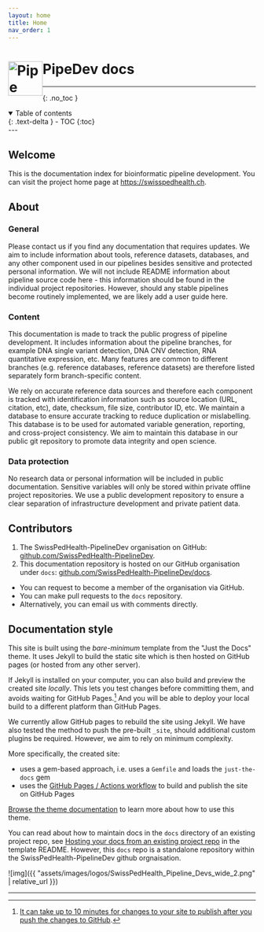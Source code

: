 ```yaml
---
layout: home
title: Home
nav_order: 1
---
```


<h1
style="display:center;">
    <img
    style="float: left; padding-top: 1px"
    src="{{ "assets/images/logos/SwissPedHealth_Pipeline_Devs.png" | relative_url }}"
    alt="Pipe dev logo image"
    width="70"
    />
PipeDev docs
</h1>

---

{: .no_toc }
<details open markdown="block">
  <summary>
    Table of contents
  </summary>
  {: .text-delta }
- TOC
{:toc}
</details>
---


<!-- width="100% -->


## Welcome

This is the documentation index for bioinformatic pipeline development.
You can visit the project home page at
<https://swisspedhealth.ch>.

## About

### General

Please contact us if you find any documentation that requires updates. 
We aim to include information about tools, reference datasets, databases, and any other component used in our pipelines besides sensitive and protected personal information. 
We will not include README information about pipeline source code here - this information should be found in the individual project repositories.
However, should any stable pipelines become routinely implemented, we are likely add a user guide here. 

### Content

This documentation is made to track the public progress of pipeline development.
It includes information about the pipeline branches, for example DNA single variant detection, DNA CNV detection, RNA quantitative expression, etc.
Many features are common to different branches (e.g. reference databases, reference datasets) are therefore listed separately form branch-specific content. 

We rely on accurate reference data sources and therefore each component is tracked with identification information such as source location (URL, citation, etc), date, checksum, file size, contributor ID, etc. 
We maintain a database to ensure accurate tracking to reduce duplication or mislabelling.
This database is to be used for automated variable generation, reporting, and cross-project consistency.
We aim to maintain this database in our public git repository to promote data integrity and open science.

### Data protection

No research data or personal information will be included in public documentation.
Sensitive variables will only be stored within private offline project repositories.
We use a public development repository to ensure a clear separation of infrastructure development and private patient data.

## Contributors
1. The SwissPedHealth-PipelineDev organisation on GitHub:
[github.com/SwissPedHealth-PipelineDev](https://github.com/SwissPedHealth-PipelineDev). 
2. This documentation repository is hosted on our GitHub organisation under `docs`:
[github.com/SwissPedHealth-PipelineDev/docs](https://github.com/SwissPedHealth-PipelineDev/docs).

* You can request to become a member of the organisation via GitHub. 
* You can make pull requests to the `docs` repository.
* Alternatively, you can email us with comments directly.

## Documentation style

This site is built using the *bare-minimum* template from the 
"Just the Docs" theme. 
It uses Jekyll to build the static site which is then hosted on GitHub pages (or hosted from any other server).

If Jekyll is installed on your computer, you can also build and preview the created site *locally*. This lets you test changes before committing them, and avoids waiting for GitHub Pages.[^1] And you will be able to deploy your local build to a different platform than GitHub Pages.

We currently allow GitHub pages to rebuild the site using Jekyll.
We have also tested the method to push the pre-built `_site`, should additional custom plugins be required. However, we aim to rely on minimum complexity. 

More specifically, the created site:

- uses a gem-based approach, i.e. uses a `Gemfile` and loads the `just-the-docs` gem
- uses the [GitHub Pages / Actions workflow] to build and publish the site on GitHub Pages

[Browse the theme documentation][Just the Docs] to learn more about how to use this theme.

You can read about how to maintain docs in the `docs` directory of an existing project repo, see [Hosting your docs from an existing project repo](https://github.com/just-the-docs/just-the-docs-template/blob/main/README.md#hosting-your-docs-from-an-existing-project-repo) in the template README.
However, this `docs` repo is a standalone repository within the SwissPedHealth-PipelineDev github orgnaisation.


![img]({{ "assets/images/logos/SwissPedHealth_Pipeline_Devs_wide_2.png" | relative_url }})

----

[^1]: [It can take up to 10 minutes for changes to your site to publish after you push the changes to GitHub](https://docs.github.com/en/pages/setting-up-a-github-pages-site-with-jekyll/creating-a-github-pages-site-with-jekyll#creating-your-site).

[Just the Docs]: https://just-the-docs.github.io/just-the-docs/
[GitHub Pages]: https://docs.github.com/en/pages
[README]: https://github.com/just-the-docs/just-the-docs-template/blob/main/README.md
[Jekyll]: https://jekyllrb.com
[GitHub Pages / Actions workflow]: https://github.blog/changelog/2022-07-27-github-pages-custom-github-actions-workflows-beta/
[use this template]: https://github.com/just-the-docs/just-the-docs-template/generate
